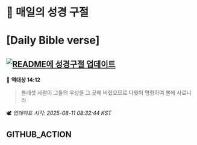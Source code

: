 # 🙏 매일의 성경 구절
# [Daily Bible verse]
## [![README에 성경구절 업데이트](https://github.com/DONGSUKA/first_test/actions/workflows/update-readme-bible.yml/badge.svg)](https://github.com/DONGSUKA/first_test/actions/workflows/update-readme-bible.yml)
<!-- START_BIBLE_VERSE -->
📖 **역대상 14:12**
> 블레셋 사람이 그들의 우상을 그 곳에 버렸으므로 다윗이 명령하여 불에 사르니라

🕊️ _업데이트 시각: 2025-08-11 08:32:44 KST_
  <!-- END_BIBLE_VERSE -->
## GITHUB_ACTION
